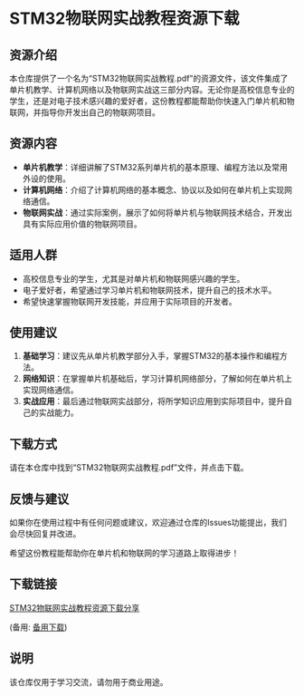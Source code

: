 # STM32物联网实战教程资源下载

## 资源介绍

本仓库提供了一个名为“STM32物联网实战教程.pdf”的资源文件，该文件集成了单片机教学、计算机网络以及物联网实战这三部分内容。无论你是高校信息专业的学生，还是对电子技术感兴趣的爱好者，这份教程都能帮助你快速入门单片机和物联网，并指导你开发出自己的物联网项目。

## 资源内容

- **单片机教学**：详细讲解了STM32系列单片机的基本原理、编程方法以及常用外设的使用。
- **计算机网络**：介绍了计算机网络的基本概念、协议以及如何在单片机上实现网络通信。
- **物联网实战**：通过实际案例，展示了如何将单片机与物联网技术结合，开发出具有实际应用价值的物联网项目。

## 适用人群

- 高校信息专业的学生，尤其是对单片机和物联网感兴趣的学生。
- 电子爱好者，希望通过学习单片机和物联网技术，提升自己的技术水平。
- 希望快速掌握物联网开发技能，并应用于实际项目的开发者。

## 使用建议

1. **基础学习**：建议先从单片机教学部分入手，掌握STM32的基本操作和编程方法。
2. **网络知识**：在掌握单片机基础后，学习计算机网络部分，了解如何在单片机上实现网络通信。
3. **实战应用**：最后通过物联网实战部分，将所学知识应用到实际项目中，提升自己的实战能力。

## 下载方式

请在本仓库中找到“STM32物联网实战教程.pdf”文件，并点击下载。

## 反馈与建议

如果你在使用过程中有任何问题或建议，欢迎通过仓库的Issues功能提出，我们会尽快回复并改进。

希望这份教程能帮助你在单片机和物联网的学习道路上取得进步！

## 下载链接
[STM32物联网实战教程资源下载分享](https://pan.quark.cn/s/2b8391a92a14) 

(备用: [备用下载](https://pan.baidu.com/s/1dSZ7yZ5amvjybrntGxpM3w?pwd=1234))

## 说明

该仓库仅用于学习交流，请勿用于商业用途。
